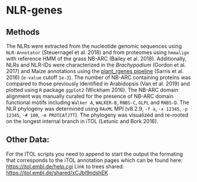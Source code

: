 # NLR-genes

## Methods

The NLRs were extracted from the nucleotide genomic sequences using `NLR-Annotator` (Steuernagel et al. 2018) and from proteomes using `hmmalign` with reference HMM of the grass NB-ARC (Bailey et al. 2018).
Additionally, NLRs and NLR-IDs were characterized in the _Brachypodium_ (Gordon et al. 2017) and Maize annotations using the [plant_rgenes pipeline](https://github.com/krasileva-group/plant_rgenes) (Sarris et al. 2016) (`e-value` cutoff `1e-3`).
The number of NB-ARC containing proteins was compared to those previously identified in Arabidopsis (Van et al. 2019) and plotted using `R` package `ggplot2` (Wickham 2016).
The NB-ARC domain  alignment was manually curated for the presence of NB-ARC domain functional motifs including `Walker A`, `WALKER-B`, `RNBS-C`, `GLPL` and `RNBS-D`.
The NLR phylogeny was determined using `RAxML` MPI (v8.2.9, `-f a`, `-x 12345`, `-p 12345`, `-# 100`, `-m PROTCATJTT`).
The phylogeny was visualized and re-rooted on the longest internal branch in iTOL (Letunic and Bork 2016).    

## Other Data:

For the ITOL scripts you need to append to start the output the formating that corresponds to the iTOL annotation pages which can be found here: https://itol.embl.de/help.cgi
Link to trees shared: https://itol.embl.de/shared/xCJbI9ndshEK
